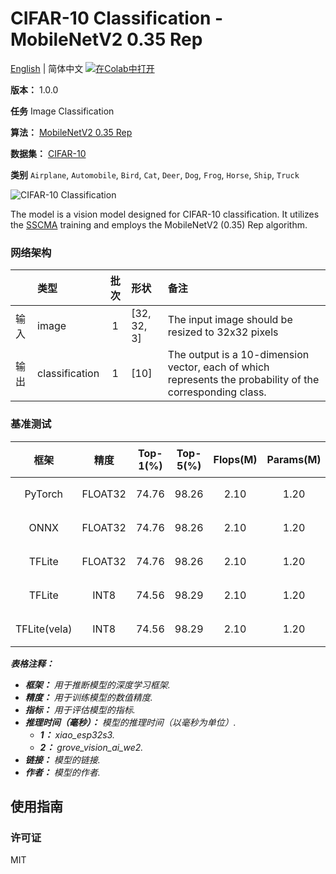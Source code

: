 # CIFAR-10 Classification - MobileNetV2 0.35 Rep

[English](../en/CIFAR-10_Classification_MobileNetV2_0.35_Rep_32.md) | 简体中文 [![在Colab中打开](https://colab.research.google.com/assets/colab-badge.svg)](https://colab.research.google.com/github/seeed-studio/sscma-model-zoo/blob/main/notebooks/zh_CN/CIFAR-10_Classification_MobileNetV2_0.35_Rep_32.ipynb)

**版本：** 1.0.0

**任务** Image Classification

**算法：** [MobileNetV2 0.35 Rep](configs/classification/mobnetv2_0.35_rep_1bx16_300e_cifar10.py)

**数据集：** [CIFAR-10](https://www.cs.toronto.edu/~kriz/cifar.html)

**类别** `Airplane`, `Automobile`, `Bird`, `Cat`, `Deer`, `Dog`, `Frog`, `Horse`, `Ship`, `Truck`

![CIFAR-10 Classification](https://files.seeedstudio.com/sscma/static/cifar10_cls_0_35.png)

The model is a vision model designed for CIFAR-10 classification. It utilizes the [SSCMA](https://github.com/Seeed-Studio/SSCMA) training and employs the MobileNetV2 (0.35) Rep algorithm.

### 网络架构

|      | 类型           |  批次  | 形状        | 备注                                                                                                      |
|:-----|:---------------|:------:|:------------|:----------------------------------------------------------------------------------------------------------|
| 输入 | image          |   1    | [32, 32, 3] | The input image should be resized to 32x32 pixels                                                         |
| 输出 | classification |   1    | [10]        | The output is a 10-dimension vector, each of which represents the probability of the corresponding class. |
### 基准测试

|     框架     |  精度   |  Top-1(%)  |  Top-5(%)  |  Flops(M)  |  Params(M)  |   Inference(ms)   |                                                                                 下载                                                                                 |     作者     |
|:------------:|:-------:|:----------:|:----------:|:----------:|:-----------:|:-----------------:|:--------------------------------------------------------------------------------------------------------------------------------------------------------------------:|:------------:|
|   PyTorch    | FLOAT32 |   74.76    |   98.26    |    2.10    |    1.20     |         -         |   [链接](https://files.seeedstudio.com/sscma/model_zoo/classification/cifar10/mobilenetv2_0.35_cifar10_float32_sha1_229a650d3d6352349bbe09f27120b0ffaea03154.pth)    | Seeed Studio |
|     ONNX     | FLOAT32 |   74.76    |   98.26    |    2.10    |    1.20     |         -         |   [链接](https://files.seeedstudio.com/sscma/model_zoo/classification/cifar10/mobilenetv2_0.35_cifar10_float32_sha1_5de550613080ddb9e9c48917abae402b72fb1f7c.onnx)   | Seeed Studio |
|    TFLite    | FLOAT32 |   74.76    |   98.26    |    2.10    |    1.20     |         -         |  [链接](https://files.seeedstudio.com/sscma/model_zoo/classification/cifar10/mobilenetv2_0.35_cifar10_float32_sha1_8573efa98eb573ce709d0eeef97cac84a4a54442.tflite)  | Seeed Studio |
|    TFLite    |  INT8   |   74.56    |   98.29    |    2.10    |    1.20     | 13<sup>(1)</sup>  |   [链接](https://files.seeedstudio.com/sscma/model_zoo/classification/cifar10/mobilenetv2_0.35_cifar10_int8_sha1_84561285cfef22718d41b93f81853143746293d8.tflite)    | Seeed Studio |
| TFLite(vela) |  INT8   |   74.56    |   98.29    |    2.10    |    1.20     | 2.0<sup>(2)</sup> | [链接](https://files.seeedstudio.com/sscma/model_zoo/classification/cifar10/mobilenetv2_0.35_cifar10_int8_sha1_84561285cfef22718d41b93f81853143746293d8_vela.tflite) | Seeed Studio |

***表格注释：***

- ***框架：** 用于推断模型的深度学习框架.*
- ***精度：** 用于训练模型的数值精度.*
- ***指标：** 用于评估模型的指标.*
- ***推理时间（毫秒）：** 模型的推理时间（以毫秒为单位）.*
  - ***1：** xiao_esp32s3.*
  - ***2：** grove_vision_ai_we2.*
- ***链接：** 模型的链接.*
- ***作者：** 模型的作者.*

## 使用指南

### 许可证

MIT

